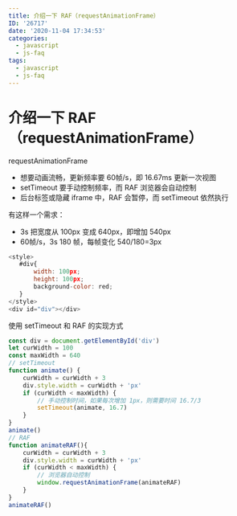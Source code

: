 ```yaml
---
title: 介绍一下 RAF（requestAnimationFrame）
ID: '26717'
date: '2020-11-04 17:34:53'
categories:
  - javascript
  - js-faq
tags:
  - javascript
  - js-faq
---
```


# 介绍一下 RAF（requestAnimationFrame）

requestAnimationFrame

- 想要动画流畅，更新频率要 60帧/s，即 16.67ms 更新一次视图
- setTimeout 要手动控制频率，而 RAF 浏览器会自动控制
- 后台标签或隐藏 iframe 中，RAF 会暂停，而 setTimeout 依然执行

有这样一个需求：

- 3s 把宽度从 100px 变成 640px，即增加 540px
- 60帧/s，3s 180 帧，每帧变化 540/180=3px

``` js 
<style>
   #div{
       width: 100px;
       height: 100px;
       background-color: red;
   }
</style>
<div id="div"></div>
```

使用 setTimeout 和 RAF 的实现方式

``` js 
const div = document.getElementById('div')
let curWidth = 100
const maxWidth = 640
// setTimeout
function animate() {
    curWidth = curWidth + 3
    div.style.width = curWidth + 'px'
    if (curWidth < maxWidth) {
        // 手动控制时间，如果每次增加 1px，则需要时间 16.7/3
        setTimeout(animate, 16.7)
    }
}
animate()
// RAF
function animateRAF(){
    curWidth = curWidth + 3
    div.style.width = curWidth + 'px'
    if (curWidth < maxWidth) {
        // 浏览器自动控制
        window.requestAnimationFrame(animateRAF)
    }
}
animateRAF()
```
 
 
 
 
 
